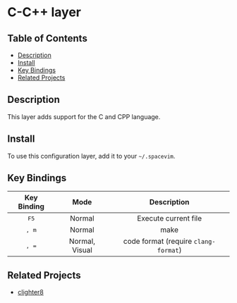 # C-C++ layer

## Table of Contents

<!-- vim-markdown-toc GFM -->
* [Description](#description)
* [Install](#install)
* [Key Bindings](#key-bindings)
* [Related Projects](#ralted-projects)

<!-- vim-markdown-toc -->

## Description

This layer adds support for the C and CPP language.

## Install

To use this configuration layer, add it to your `~/.spacevim`.

## Key Bindings

Key Binding    | Mode           | Description
:---:          | :---:          | :---:
<kbd>F5</kbd>  | Normal         | Execute current file
<kbd>, m</kbd> | Normal         | make
<kbd>, =</kbd> | Normal, Visual | code format (require `clang-format`)

## Related Projects

- [clighter8](https://github.com/bbchung/clighter8)
